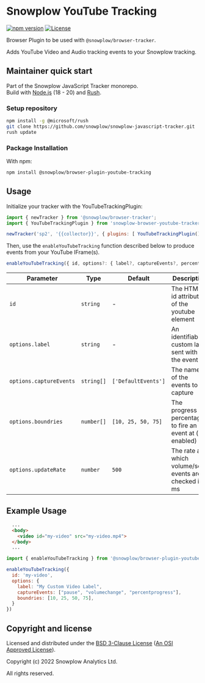 # Snowplow YouTube Tracking

[![npm version][npm-image]][npm-url]
[![License][license-image]](LICENSE)

Browser Plugin to be used with `@snowplow/browser-tracker`.

Adds YouTube Video and Audio tracking events to your Snowplow tracking.

## Maintainer quick start

Part of the Snowplow JavaScript Tracker monorepo.  
Build with [Node.js](https://nodejs.org/en/) (18 - 20) and [Rush](https://rushjs.io/).

### Setup repository

```bash
npm install -g @microsoft/rush 
git clone https://github.com/snowplow/snowplow-javascript-tracker.git
rush update
```

### Package Installation

With npm:

```bash
npm install @snowplow/browser-plugin-youtube-tracking
```

## Usage

Initialize your tracker with the YouTubeTrackingPlugin:

```js
import { newTracker } from '@snowplow/browser-tracker';
import { YouTubeTrackingPlugin } from 'snowplow-browser-youtube-tracker';

newTracker('sp2', '{{collector}}', { plugins: [ YouTubeTrackingPlugin() ] }); // Also stores reference at module level
```

Then, use the `enableYouTubeTracking` function described below to produce events from your YouTube IFrame(s).

```js
enableYouTubeTracking({ id, options?: { label?, captureEvents?, percentBoundries?, updateRate? } })
```

| Parameter               | Type       | Default             | Description                                               | Required |
| ----------------------- | ---------- | ------------------- | --------------------------------------------------------- | -------- |
| `id`                    | `string`   | -                   | The HTML id attribute of the youtube element              | Yes      |
| `options.label`         | `string`   | -                   | An identifiable custom label sent with the event          | No       |
| `options.captureEvents` | `string[]` | `['DefaultEvents']` | The name(s) of the events to capture                      | No       |
| `options.boundries`     | `number[]` | `[10, 25, 50, 75]`  | The progress percentages to fire an event at (if enabled) | No       |
| `options.updateRate`    | `number`   | `500`               | The rate at which volume/seek events are checked in ms    | No       |

## Example Usage

```html
  ...
  <body>
    <video id="my-video" src="my-video.mp4">
  </body>
  ...
```

```js
import { enableYouTubeTracking } from '@snowplow/browser-plugin-youtube-tracking'

enableYouTubeTracking({
  id: 'my-video',
  options: {
    label: "My Custom Video Label",
    captureEvents: ["pause", "volumechange", "percentprogress"],
    boundries: [10, 25, 50, 75],
  }
})
```

## Copyright and license

Licensed and distributed under the [BSD 3-Clause License](LICENSE) ([An OSI Approved License][osi]).

Copyright (c) 2022 Snowplow Analytics Ltd.

All rights reserved.

[npm-url]: https://www.npmjs.com/package/@snowplow/browser-plugin-form-tracking
[npm-image]: https://img.shields.io/npm/v/@snowplow/browser-plugin-form-tracking
[docs]: https://docs.snowplowanalytics.com/docs/collecting-data/collecting-from-own-applications/javascript-tracker/
[osi]: https://opensource.org/licenses/BSD-3-Clause
[license-image]: https://img.shields.io/npm/l/@snowplow/browser-plugin-form-tracking
